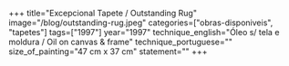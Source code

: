 +++
title="Excepcional Tapete / Outstanding Rug"
image="/blog/outstanding-rug.jpeg"
categories=["obras-disponiveis", "tapetes"]
tags=["1997"]
year="1997"
technique_english="Óleo s/ tela e moldura / Oil on canvas & frame"
technique_portuguese=""
size_of_painting="47 cm x 37 cm"
statement=""
+++
